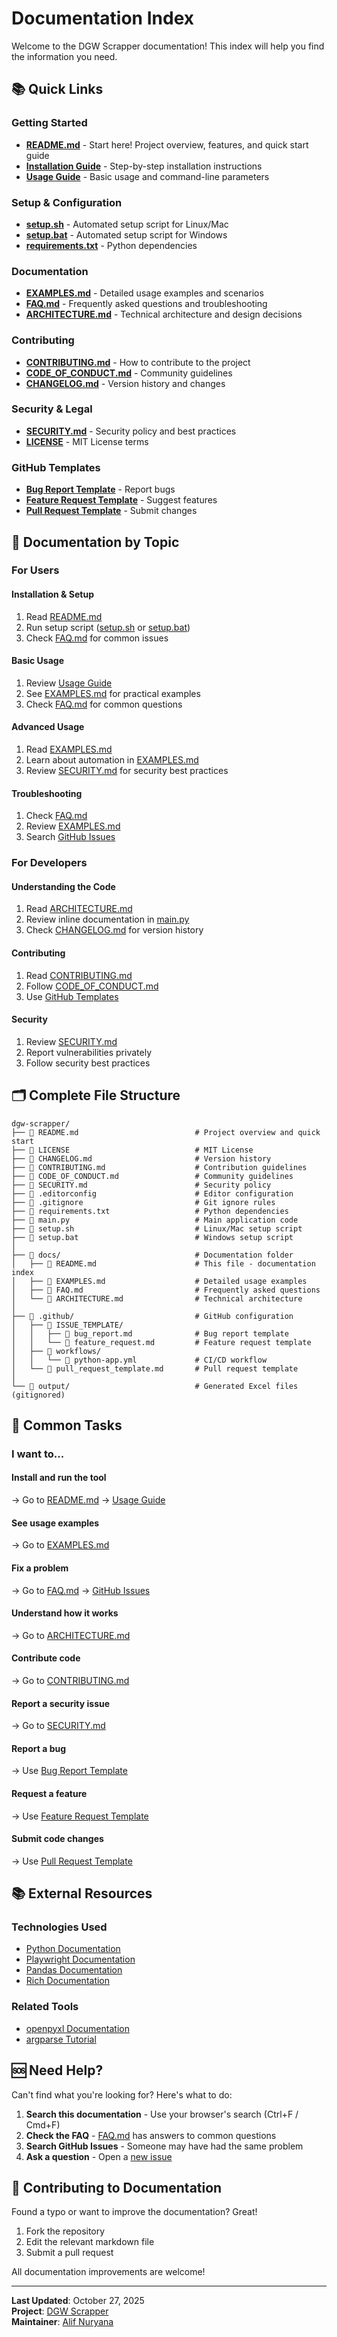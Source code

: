 # Documentation Index

Welcome to the DGW Scrapper documentation! This index will help you find the information you need.

## 📚 Quick Links

### Getting Started

- **[README.md](../README.md)** - Start here! Project overview, features, and quick start guide
- **[Installation Guide](../README.md#installation)** - Step-by-step installation instructions
- **[Usage Guide](../README.md#usage)** - Basic usage and command-line parameters

### Setup & Configuration

- **[setup.sh](../setup.sh)** - Automated setup script for Linux/Mac
- **[setup.bat](../setup.bat)** - Automated setup script for Windows
- **[requirements.txt](../requirements.txt)** - Python dependencies

### Documentation

- **[EXAMPLES.md](EXAMPLES.md)** - Detailed usage examples and scenarios
- **[FAQ.md](FAQ.md)** - Frequently asked questions and troubleshooting
- **[ARCHITECTURE.md](ARCHITECTURE.md)** - Technical architecture and design decisions

### Contributing

- **[CONTRIBUTING.md](../CONTRIBUTING.md)** - How to contribute to the project
- **[CODE_OF_CONDUCT.md](../CODE_OF_CONDUCT.md)** - Community guidelines
- **[CHANGELOG.md](../CHANGELOG.md)** - Version history and changes

### Security & Legal

- **[SECURITY.md](../SECURITY.md)** - Security policy and best practices
- **[LICENSE](../LICENSE)** - MIT License terms

### GitHub Templates

- **[Bug Report Template](../.github/ISSUE_TEMPLATE/bug_report.md)** - Report bugs
- **[Feature Request Template](../.github/ISSUE_TEMPLATE/feature_request.md)** - Suggest features
- **[Pull Request Template](../.github/pull_request_template.md)** - Submit changes

## 📖 Documentation by Topic

### For Users

#### Installation & Setup

1. Read [README.md](../README.md#installation)
2. Run setup script ([setup.sh](../setup.sh) or [setup.bat](../setup.bat))
3. Check [FAQ.md](FAQ.md#installation--setup) for common issues

#### Basic Usage

1. Review [Usage Guide](../README.md#usage)
2. See [EXAMPLES.md](EXAMPLES.md#basic-usage) for practical examples
3. Check [FAQ.md](FAQ.md#usage-questions) for common questions

#### Advanced Usage

1. Read [EXAMPLES.md](EXAMPLES.md#advanced-usage)
2. Learn about automation in [EXAMPLES.md](EXAMPLES.md#automation-examples)
3. Review [SECURITY.md](../SECURITY.md) for security best practices

#### Troubleshooting

1. Check [FAQ.md](FAQ.md#troubleshooting)
2. Review [EXAMPLES.md](EXAMPLES.md#troubleshooting-examples)
3. Search [GitHub Issues](https://github.com/alifnuryana/dgw-scrapper/issues)

### For Developers

#### Understanding the Code

1. Read [ARCHITECTURE.md](ARCHITECTURE.md)
2. Review inline documentation in [main.py](../main.py)
3. Check [CHANGELOG.md](../CHANGELOG.md) for version history

#### Contributing

1. Read [CONTRIBUTING.md](../CONTRIBUTING.md)
2. Follow [CODE_OF_CONDUCT.md](../CODE_OF_CONDUCT.md)
3. Use [GitHub Templates](../.github/)

#### Security

1. Review [SECURITY.md](../SECURITY.md)
2. Report vulnerabilities privately
3. Follow security best practices

## 🗂️ Complete File Structure

```
dgw-scrapper/
├── 📄 README.md                          # Project overview and quick start
├── 📄 LICENSE                            # MIT License
├── 📄 CHANGELOG.md                       # Version history
├── 📄 CONTRIBUTING.md                    # Contribution guidelines
├── 📄 CODE_OF_CONDUCT.md                 # Community guidelines
├── 📄 SECURITY.md                        # Security policy
├── 📄 .editorconfig                      # Editor configuration
├── 📄 .gitignore                         # Git ignore rules
├── 📄 requirements.txt                   # Python dependencies
├── 🐍 main.py                            # Main application code
├── 🔧 setup.sh                           # Linux/Mac setup script
├── 🔧 setup.bat                          # Windows setup script
│
├── 📁 docs/                              # Documentation folder
│   ├── 📄 README.md                      # This file - documentation index
│   ├── 📄 EXAMPLES.md                    # Detailed usage examples
│   ├── 📄 FAQ.md                         # Frequently asked questions
│   └── 📄 ARCHITECTURE.md                # Technical architecture
│
├── 📁 .github/                           # GitHub configuration
│   ├── 📁 ISSUE_TEMPLATE/
│   │   ├── 📄 bug_report.md              # Bug report template
│   │   └── 📄 feature_request.md         # Feature request template
│   ├── 📁 workflows/
│   │   └── 📄 python-app.yml             # CI/CD workflow
│   └── 📄 pull_request_template.md       # Pull request template
│
└── 📁 output/                            # Generated Excel files (gitignored)
```

## 🎯 Common Tasks

### I want to...

#### Install and run the tool

→ Go to [README.md](../README.md#installation) → [Usage Guide](../README.md#usage)

#### See usage examples

→ Go to [EXAMPLES.md](EXAMPLES.md)

#### Fix a problem

→ Go to [FAQ.md](FAQ.md#troubleshooting) → [GitHub Issues](https://github.com/alifnuryana/dgw-scrapper/issues)

#### Understand how it works

→ Go to [ARCHITECTURE.md](ARCHITECTURE.md)

#### Contribute code

→ Go to [CONTRIBUTING.md](../CONTRIBUTING.md)

#### Report a security issue

→ Go to [SECURITY.md](../SECURITY.md#reporting-a-vulnerability)

#### Report a bug

→ Use [Bug Report Template](../.github/ISSUE_TEMPLATE/bug_report.md)

#### Request a feature

→ Use [Feature Request Template](../.github/ISSUE_TEMPLATE/feature_request.md)

#### Submit code changes

→ Use [Pull Request Template](../.github/pull_request_template.md)

## 📚 External Resources

### Technologies Used

- [Python Documentation](https://docs.python.org/3/)
- [Playwright Documentation](https://playwright.dev/python/)
- [Pandas Documentation](https://pandas.pydata.org/docs/)
- [Rich Documentation](https://rich.readthedocs.io/)

### Related Tools

- [openpyxl Documentation](https://openpyxl.readthedocs.io/)
- [argparse Tutorial](https://docs.python.org/3/howto/argparse.html)

## 🆘 Need Help?

Can't find what you're looking for? Here's what to do:

1. **Search this documentation** - Use your browser's search (Ctrl+F / Cmd+F)
2. **Check the FAQ** - [FAQ.md](FAQ.md) has answers to common questions
3. **Search GitHub Issues** - Someone may have had the same problem
4. **Ask a question** - Open a [new issue](https://github.com/alifnuryana/dgw-scrapper/issues/new)

## 📝 Contributing to Documentation

Found a typo or want to improve the documentation? Great!

1. Fork the repository
2. Edit the relevant markdown file
3. Submit a pull request

All documentation improvements are welcome!

---

**Last Updated**: October 27, 2025  
**Project**: [DGW Scrapper](https://github.com/alifnuryana/dgw-scrapper)  
**Maintainer**: [Alif Nuryana](https://github.com/alifnuryana)
